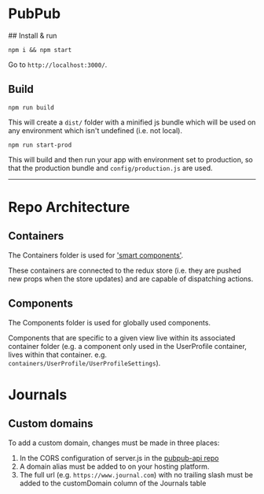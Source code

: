 # PubPub

## Install & run

```
npm i && npm start
```

Go to `http://localhost:3000/`.

## Build

```
npm run build
```

This will create a `dist/` folder with a minified js bundle which will be used on any environment which isn't undefined (i.e. not local).

```
npm run start-prod
```

This will build and then run your app with environment set to production, so that the production bundle and `config/production.js` are used.

---

# Repo Architecture

## Containers

The Containers folder is used for ['smart components'](https://medium.com/@dan_abramov/smart-and-dumb-components-7ca2f9a7c7d0#.pnw7tliip).

These containers are connected to the redux store (i.e. they are pushed new props when the store updates) and are capable of dispatching actions. 

## Components

The Components folder is used for globally used components.

Components that are specific to a given view live within its associated container folder (e.g. a component only used in the UserProfile container, lives within that container. e.g. `containers/UserProfile/UserProfileSettings`).


# Journals

## Custom domains
To add a custom domain, changes must be made in three places: 

1. In the CORS configuration of server.js in the [pubpub-api repo](https://github.com/pubpub/pubpub-api)
2. A domain alias must be added to on your hosting platform. 
3. The full url (e.g. `https://www.journal.com`) with no trailing slash must be added to the customDomain column of the Journals table
